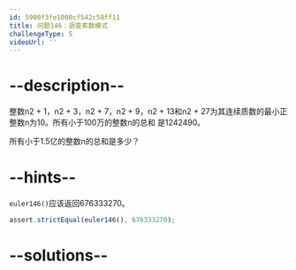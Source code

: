 ```yaml
---
id: 5900f3fe1000cf542c50ff11
title: 问题146：调查素数模式
challengeType: 5
videoUrl: ''
---
```


# --description--

整数n2 + 1，n2 + 3，n2 + 7，n2 + 9，n2 + 13和n2 + 27为其连续质数的最小正整数n为10。所有小于100万的整数n的总和 是1242490。

所有小于1.5亿的整数n的总和是多少？

# --hints--

`euler146()`应该返回676333270。

```js
assert.strictEqual(euler146(), 676333270);
```

# --solutions--


